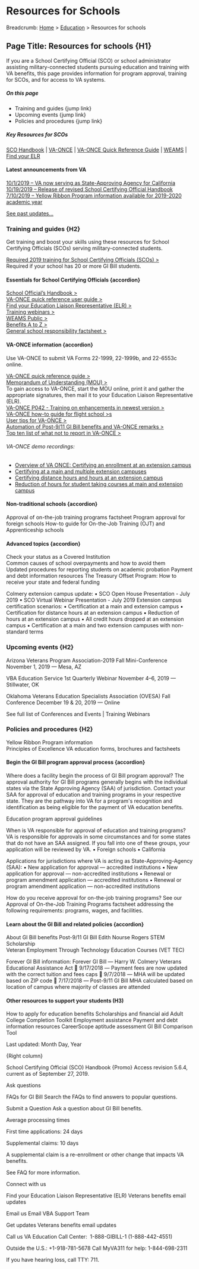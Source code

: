 
# Resources for Schools

Breadcrumb: [Home]() > [Education]() >  Resources for schools

## Page Title: Resources for schools {H1}

If you are a School Certifying Official (SCO) or school administrator assisting military-connected students pursuing education and training with VA benefits, this page provides information for program approval, training for SCOs, and for access to VA systems. 

##### On this page
* Training and guides {jump link}
* Upcoming events {jump link}
* Policies and procedures {jump link}

##### Key Resources for SCOs 
[SCO Handbook]()  |  [VA-ONCE]()  |  [VA-ONCE Quick Reference Guide]()  |  [WEAMS]()  |  [Find your ELR]() 


#### Latest announcements from VA
[10/1/2019 – VA now serving as State-Approving Agency for California]()   
[10/19/2019 – Release of revised School Certifying Official Handbook]()  
[7/10/2019 – Yellow Ribbon Program information available for 2019-2020 academic year]()  

[See past updates…]()


### Training and guides {H2} 

Get training and boost your skills using these resources for School Certifying Officials (SCOs) serving military-connected students.

[Required 2019 training for School Certifying Officials (SCOs) >]()   
Required if your school has 20 or more GI Bill students.


#### Essentials for School Certifying Officials {accordion}

[School Official’s Handbook >]()     
[VA-ONCE quick reference user guide >]()  
[Find your Education Liaison Representative (ELR) >]()   
[Training webinars >]()     
[WEAMS Public >]()     
[Benefits A to Z >]()     
[General school responsibility factsheet >]()     


#### VA-ONCE information {accordion}

Use VA-ONCE to submit VA Forms 22-1999, 22-1999b, and 22-6553c online.

[VA-ONCE quick reference guide >]()   
[Memorandum of Understanding (MOU) >]()     
To gain access to VA-ONCE, start the MOU online, print it and gather the appropriate signatures, then mail it to your Education Liaison Representative (ELR).   
[VA-ONCE P042 - Training on enhancements in newest version >]()    
[VA-ONCE how-to guide for flight school >s]()   
[User tips for VA-ONCE >]()   
[Automation of Post-9/11 GI Bill benefits and VA-ONCE remarks >]()     
[Top ten list of what not to report in VA-ONCE >]()     

###### VA-ONCE demo recordings:
* [Overview of VA ONCE: Certifying an enrollment at an extension campus]()
* [Certifying at a main and multiple extension campuses]()
* [Certifying distance hours and hours at an extension campus]() 
* [Reduction of hours for student taking courses at main and extension campus]() 


#### Non-traditional schools {accordion}

Approval of on-the-job training programs factsheet 
Program approval for foreign schools
How-to guide for On-the-Job Training (OJT) and Apprenticeship schools 


#### Advanced topics {accordion}
Check your status as a Covered Institution  
Common causes of school overpayments and how to avoid them  
Updated procedures for reporting students on academic probation 
Payment and debt information resources 
The Treasury Offset Program: How to receive your state and federal funding

Colmery extension campus update:
	▪	SCO Open House Presentation - July 2019
 	▪	SCO Virtual Webinar Presentation - July 2019
Extension campus certification scenarios:
	▪	Certification at a main and extension campus
 	▪	Certification for distance hours at an extension campus
 	▪	Reduction of hours at an extension campus
 	▪	All credit hours dropped at an extension campus 
	▪	Certification at a main and two extension campuses with non-standard terms


### Upcoming events {H2} 

Arizona Veterans Program Association-2019 Fall Mini-Conference  
November 1, 2019 — Mesa, AZ

VBA Education Service 1st Quarterly Webinar 
November 4–6, 2019 — Stillwater, OK

Oklahoma Veterans Education Specialists Association (OVESA) Fall Conference 
December 19 & 20, 2019 — Online 

See full list of Conferences and Events  |  Training Webinars


### Policies and procedures {H2} 

Yellow Ribbon Program information  
Principles of Excellence 
VA education forms, brochures and factsheets 


#### Begin the GI Bill program approval process {accordion}

Where does a facility begin the process of GI Bill program approval?
The approval authority for GI Bill programs generally begins with the individual states via the State Approving Agency (SAA) of jurisdiction.  Contact your SAA for approval of education and training programs in your respective state. They are the pathway into VA for a program's recognition and identification as being eligible for the payment of VA education benefits.

Education program approval guidelines   

When is VA responsible for approval of education and training programs?
VA is responsible for approvals in some circumstances and for some states that do not have an SAA assigned. If you fall into one of these groups, your application will be reviewed by VA.
▪	Foreign schools
 	▪	California 

Applications for jurisdictions where VA is acting as State-Approving-Agency (SAA):
	▪	New application for approval — accredited institutions
  	▪	New application for approval — non-accredited institutions
 	▪	Renewal or program amendment application — accredited institutions
 	▪	Renewal or program amendment application — non-accredited institutions 

How do you receive approval for on-the-job training programs?
See our Approval of On-the-Job Training Programs factsheet addressing the following requirements: programs, wages, and facilities.


#### Learn about the GI Bill and related policies {accordion}

About GI Bill benefits 
Post-9/11 GI Bill 
Edith Nourse Rogers STEM Scholarship    
Veteran Employment Through Technology Education Courses (VET TEC)

Forever GI Bill information:
Forever GI Bill — Harry W. Colmery Veterans Educational Assistance Act   
9/17/2018 — Payment fees are now updated with the correct tuition and fees caps   
9/7/2018 — MHA will be updated based on ZIP code   
7/17/2018 — Post-9/11 GI Bill MHA calculated based on location of campus where majority of classes are attended


#### Other resources to support your students (H3)

How to apply for education benefits
Scholarships and financial aid
Adult College Completion Toolkit
Employment assistance
Payment and debt information resources
CareerScope aptitude assessment 
GI Bill Comparison Tool



Last updated: Month Day, Year


{Right column}

School Certifying Official (SCO) Handbook {Promo}
Access revision 5.6.4, current as of September 27, 2019.


Ask questions

FAQs for GI Bill
Search the FAQs to find answers to popular questions.  

Submit a Question 
Ask a question about GI Bill benefits. 


Average processing times

First time applications:
24 days

Supplemental claims:
10 days

A supplemental claim is a re-enrollment or other change that impacts VA benefits.    

See FAQ for more information.


Connect with us

Find your Education Liaison Representative (ELR)
Veterans benefits email updates

Email us
Email VBA Support Team

Get updates
Veterans benefits email updates

Call us
VA Education Call Center: 
1-888-GIBILL-1 (1-888-442-4551)

Outside the U.S.: +1-918-781-5678
Call MyVA311 for help: 1-844-698-2311

If you have hearing loss, call TTY: 711.

